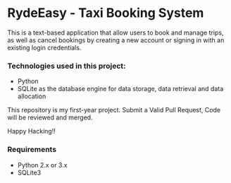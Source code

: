 # RydeEasy - Taxi Booking System

This is a text-based application that allow users to book and manage trips, as well as cancel bookings by creating a new account or signing in with an existing login credentials.

### Technologies used in this project:
- Python
- SQLite as the database engine for data storage, data retrieval and data allocation

This repository is my first-year project. Submit a Valid Pull Request, Code will be reviewed and merged.

Happy Hacking!!

### Requirements
- Python 2.x or 3.x
- SQLite3
